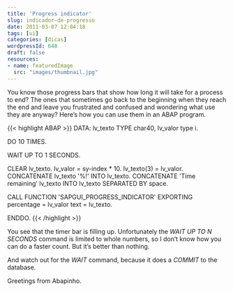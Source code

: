 ```yaml
---
title: 'Progress indicator'
slug: indicador-de-progresso
date: 2011-03-07 12:04:18
tags: [ui]
categories: [dicas]
wordpressId: 648
draft: false
resources:
- name: featuredImage
  src: "images/thumbnail.jpg"
---
```

You know those progress bars that show how long it will take for a process to end? The ones that sometimes go back to the beginning when they reach the end and leave you frustrated and confused and wondering what use they are anyway? Here’s how you can use them in an ABAP program.


{{< highlight ABAP >}}
DATA: lv_texto TYPE char40,
      lv_valor type i.

DO 10 TIMES.

  WAIT UP TO 1 SECONDS.

  CLEAR lv_texto.
  lv_valor = sy-index * 10.
  lv_texto(3) = lv_valor.
  CONCATENATE lv_texto '%!' INTO lv_texto.
  CONCATENATE 'Time remaining' lv_texto INTO lv_texto SEPARATED BY space.

  CALL FUNCTION 'SAPGUI_PROGRESS_INDICATOR'
    EXPORTING
      percentage = lv_valor
      text       = lv_texto.

ENDDO.
{{< /highlight >}}

You see that the timer bar is filling up. Unfortunately the _WAIT UP TO N SECONDS_ command is limited to whole numbers, so I don’t know how you can do a faster count. But it’s better than nothing.

And watch out for the _WAIT_ command, because it does a _COMMIT_ to the database.

Greetings from Abapinho.
